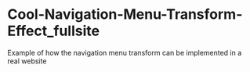 # Cool-Navigation-Menu-Transform-Effect_fullsite
Example of how the navigation menu transform can be implemented in a real website
